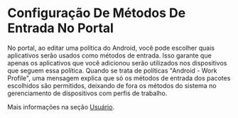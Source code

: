 # Configuração De Métodos De Entrada No Portal

No portal, ao editar uma política do Android, você pode escolher quais aplicativos serão usados como métodos de entrada. Isso garante que apenas os aplicativos que você adicionou serão utilizados nos dispositivos que seguem essa política. Quando se trata de políticas "Android - Work Profile", uma mensagem explica que só os métodos de entrada dos pacotes escolhidos são permitidos, deixando de fora os métodos do sistema no gerenciamento de dispositivos com perfis de trabalho.

Mais informações na seção [Usuário](../../portal/configuracoes/gerenciar-politicas/editar-politica/editar-politica-android/configuracoes-gerais/usuario.md).
